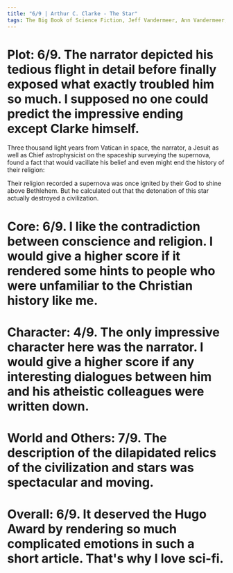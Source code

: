 ```yaml
---
title: "6/9 | Arthur C. Clarke - The Star"
tags: The Big Book of Science Fiction, Jeff Vandermeer, Ann Vandermeer, short story, novelette, science fiction, 1917-2008, 1955
---
```


# Plot: 6/9. The narrator depicted his tedious flight in detail before finally exposed what exactly troubled him so much. I supposed no one could predict the impressive ending except Clarke himself.
Three thousand light years from Vatican in space, the narrator, a Jesuit as well as Chief astrophysicist on the spaceship surveying the supernova, found a fact that would vacillate his belief and even might end the history of their religion:

Their religion recorded a supernova was once ignited by their God to shine above Bethlehem. But he calculated out that the detonation of this star actually destroyed a civilization.

# Core: 6/9. I like the contradiction between conscience and religion. I would give a higher score if it rendered some hints to people who were unfamiliar to the Christian history like me.


# Character: 4/9. The only impressive character here was the narrator. I would give a higher score if any interesting dialogues between him and his atheistic colleagues were written down.


# World and Others: 7/9. The description of the dilapidated relics of the civilization and stars was spectacular and moving.



# Overall: 6/9. It deserved the Hugo Award by rendering so much complicated emotions in such a short article. That's why I love sci-fi.

